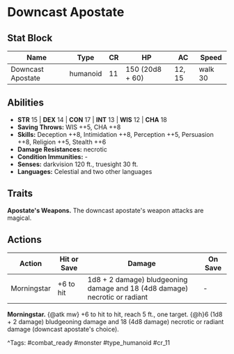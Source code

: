 # Downcast Apostate

## Stat Block

| Name | Type | CR | HP | AC | Speed |
|------|------|----|----|----|-------|
| Downcast Apostate | humanoid | 11 | 150 (20d8 + 60) | 12, 15 | walk 30 |

## Abilities

- **STR** 15 | **DEX** 14 | **CON** 17 | **INT** 13 | **WIS** 12 | **CHA** 18
- **Saving Throws:** WIS ++5, CHA ++8  
- **Skills:** Deception ++8, Intimidation ++8, Perception ++5, Persuasion ++8, Religion ++5, Stealth ++6  
- **Damage Resistances:** necrotic  
- **Condition Immunities:** -  
- **Senses:** darkvision 120 ft., truesight 30 ft.  
- **Languages:** Celestial and two other languages

## Traits

**Apostate's Weapons.** The downcast apostate's weapon attacks are magical.


## Actions

| Action | Hit or Save | Damage | On Save |
|--------|--------------|--------|----------|
| Morningstar | +6 to hit | 1d8 + 2 damage) bludgeoning damage and 18 (4d8 damage) necrotic or radiant | - |

**Morningstar.** {@atk mw} +6 to hit to hit, reach 5 ft., one target. {@h}6 (1d8 + 2 damage) bludgeoning damage and 18 (4d8 damage) necrotic or radiant damage (downcast apostate's choice).


^Tags: #combat_ready #monster #type_humanoid #cr_11